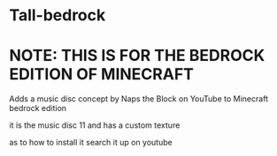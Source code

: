 # Tall-bedrock

# NOTE: THIS IS FOR THE BEDROCK EDITION OF MINECRAFT

Adds a music disc concept by Naps the Block on YouTube to Minecraft bedrock edition

it is the music disc 11 and has a custom texture

as to how to install it search it up on youtube

